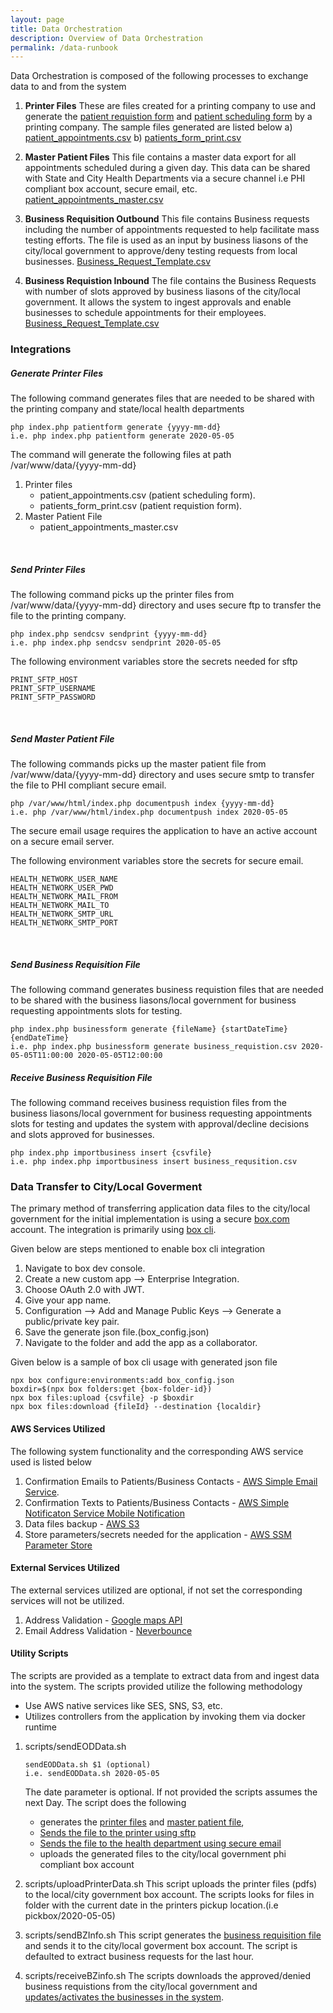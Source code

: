 ```yaml
---
layout: page
title: Data Orchestration
description: Overview of Data Orchestration
permalink: /data-runbook
---
```

Data Orchestration is composed of the following processes to exchange data to and from the system

1) **Printer Files**
   These are files created for a printing company to use and generate the [patient requistion form](./sample_files/patient_requisition_sample.pdf) and [patient scheduling form](./sample_files/patient_appointments-sample.pdf) by a printing company.
   The sample files generated are listed below
   a) [patient_appointments.csv](./sample_files/patient_appointments.csv)
   b) [patients_form_print.csv](./sample_files/patients_form_print.csv)
   
2) **Master Patient Files**
   This file contains a master data export for all appointments scheduled during a given day. This data can be shared with State and City Health Departments via a secure channel i.e PHI compliant box account, secure email, etc.
   [patient_appointments_master.csv](.sample_files/patient_appointments_master.csv)

3) **Business Requisition Outbound**
   This file contains Business requests including the number of appointments requested to help facilitate mass testing efforts. The file is used as an input by business liasons of the city/local government to approve/deny testing requests from local businesses.
   [Business_Request_Template.csv](./sample_files/Business_Request_Template.csv)

4) **Business Requistion Inbound**
   The file contains the Business Requests with number of slots approved by business liasons of the city/local government. It allows the system to ingest approvals and enable businesses to schedule appointments for their employees.
   [Business_Request_Template.csv](./sample_files/Business_Request_Template.csv)

### Integrations

##### Generate Printer Files
The following command generates files that are needed to be shared with the printing company and state/local health departments

```
php index.php patientform generate {yyyy-mm-dd}
i.e. php index.php patientform generate 2020-05-05
```

The command will generate the following files at path /var/www/data/{yyyy-mm-dd}

1. Printer files
   * patient_appointments.csv (patient scheduling form). 
   * patients_form_print.csv (patient requistion form).
2. Master Patient File 
   * patient_appointments_master.csv

<br/>

##### Send Printer Files
The following command picks up the printer files from /var/www/data/{yyyy-mm-dd} directory and uses secure ftp to transfer the file to the printing company.

```
php index.php sendcsv sendprint {yyyy-mm-dd}
i.e. php index.php sendcsv sendprint 2020-05-05
```

The following environment variables store the secrets needed for sftp

```
PRINT_SFTP_HOST
PRINT_SFTP_USERNAME
PRINT_SFTP_PASSWORD
```

<br/>

##### Send Master Patient File
The following commands picks up the master patient file from /var/www/data/{yyyy-mm-dd} directory and uses secure smtp to transfer the file to PHI compliant secure email. 

```
php /var/www/html/index.php documentpush index {yyyy-mm-dd}
i.e. php /var/www/html/index.php documentpush index 2020-05-05
```

The secure email usage requires the application to have an active account on a secure email server.

The following environment variables store the secrets for secure email.

```
HEALTH_NETWORK_USER_NAME
HEALTH_NETWORK_USER_PWD
HEALTH_NETWORK_MAIL_FROM
HEALTH_NETWORK_MAIL_TO
HEALTH_NETWORK_SMTP_URL
HEALTH_NETWORK_SMTP_PORT
```
<br/>

##### Send Business Requisition File
The following command generates business requistion files that are needed to be shared with the business liasons/local government for business requesting appointments slots for testing.

```
php index.php businessform generate {fileName} {startDateTime} {endDateTime}
i.e. php index.php businessform generate business_requistion.csv 2020-05-05T11:00:00 2020-05-05T12:00:00
```

##### Receive Business Requisition File
The following command receives business requistion files from the business liasons/local government for business requesting appointments slots for testing and updates the system with approval/decline decisions and slots approved for businesses.
```
php index.php importbusiness insert {csvfile}
i.e. php index.php importbusiness insert business_requsition.csv
```

### Data Transfer to City/Local Goverment
The primary method of transferring application data files to the city/local government for the initial implementation is using a secure [box.com](https://www.box.com) account.
The integration is primarily using [box cli](https://github.com/box/boxcli).

Given below are steps mentioned to enable box cli integration
1) Navigate to box dev console.
2) Create a new custom app --> Enterprise Integration.
3) Choose OAuth 2.0 with JWT.
4) Give your app name.
5) Configuration --> Add and Manage Public Keys --> Generate a public/private key pair.
6) Save the generate json file.(box_config.json)
7) Navigate to the folder and add the app as a collaborator.

Given below is a sample of box cli usage with generated json file
```
npx box configure:environments:add box_config.json
boxdir=$(npx box folders:get {box-folder-id})
npx box files:upload {csvfile} -p $boxdir
npx box files:download {fileId} --destination {localdir}
```

#### AWS Services Utilized
The following system functionality and the corresponding AWS service used is listed below
1) Confirmation Emails to Patients/Business Contacts - [AWS Simple Email Service](https://aws.amazon.com/ses/).
2) Confirmation Texts to Patients/Business Contacts - [AWS Simple Notificaton Service Mobile Notification](https://aws.amazon.com/sns)
3) Data files backup - [AWS S3](https://aws.amazon.com/s3/)
4) Store parameters/secrets needed for the application - [AWS SSM Parameter Store](https://docs.aws.amazon.com/systems-manager/latest/userguide/systems-manager-parameter-store.html)

#### External Services Utilized
The external services utilized are optional, if not set the corresponding services will not be utilized.
1) Address Validation - [Google maps API](https://maps.googleapis.com)
2) Email Address Validation - [Neverbounce](https://neverbounce.com)

#### Utility Scripts
The scripts are provided as a template to extract data from and ingest data into the system. The scripts provided utilize the following methodology
 - Use AWS native services like SES, SNS, S3, etc.
- Utilizes controllers from the application by invoking them via docker runtime

1) scripts/sendEODData.sh

   ```
   sendEODData.sh $1 (optional)
   i.e. sendEODData.sh 2020-05-05
   ```

   The date parameter is optional. If not provided the scripts assumes the next Day.
   The script does the following
   - generates the [printer files](#generate-printer-files) and [master patient file](#generate-printer-files), 
   - [Sends the file to the printer using sftp](#send-printer-files)
   - [Sends the file to the health department using secure email](#send-master-patient-file)
   - uploads the generated files to the city/local government phi compliant box account

2) scripts/uploadPrinterData.sh
   This script uploads the printer files (pdfs) to the local/city government box account.
   The scripts looks for files in folder with the current date in the printers pickup location.(i.e pickbox/2020-05-05)

3) scripts/sendBZInfo.sh
   This script generates the [business requisition file](#send-business-requisition-file) and sends it to the city/local goverment box account. The script is defaulted to extract business requests for the last hour.

4) scripts/receiveBZinfo.sh
   The scripts downloads the approved/denied business requistions from the city/local government and [updates/activates the businesses in the system](#receive-business-requisition-file).
